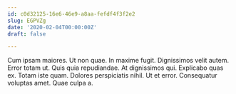 ```yaml
---
id: c0d32125-16e6-46e9-a8aa-fefdf4f3f2e2
slug: EGPVZg
date: '2020-02-04T00:00:00Z'
draft: false

---
```


Cum ipsam maiores. Ut non quae. In maxime fugit. Dignissimos velit autem. Error totam ut. Quis quia repudiandae. At dignissimos qui. Explicabo quas ex. Totam iste quam. Dolores perspiciatis nihil. Ut et error. Consequatur voluptas amet. Quae culpa a.
